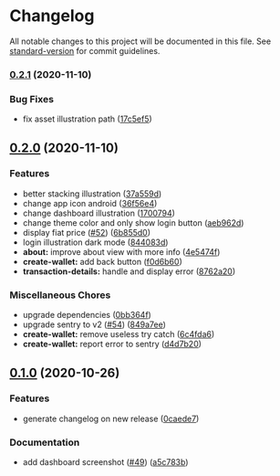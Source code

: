 # Changelog

All notable changes to this project will be documented in this file. See [standard-version](https://github.com/conventional-changelog/standard-version) for commit guidelines.

### [0.2.1](https://github.com/pradel/blockstack-wallet/compare/v0.2.0...v0.2.1) (2020-11-10)

### Bug Fixes

- fix asset illustration path ([17c5ef5](https://github.com/pradel/blockstack-wallet/commit/17c5ef54c5f457c1a2e2d3cc4a680c1d2dbf1d24))

## [0.2.0](https://github.com/pradel/blockstack-wallet/compare/v0.1.0...v0.2.0) (2020-11-10)

### Features

- better stacking illustration ([37a559d](https://github.com/pradel/blockstack-wallet/commit/37a559d20218e0ff028007a68fee1d0d5f7d3de3))
- change app icon android ([36f56e4](https://github.com/pradel/blockstack-wallet/commit/36f56e4ef90f35b0e2a8fc13ab5645d9b658203c))
- change dashboard illustration ([1700794](https://github.com/pradel/blockstack-wallet/commit/1700794988ce71485cb42de0f4f2aa61e3a39bd7))
- change theme color and only show login button ([aeb962d](https://github.com/pradel/blockstack-wallet/commit/aeb962d011d26584b754d268479ad93a731d5434))
- display fiat price ([#52](https://github.com/pradel/blockstack-wallet/issues/52)) ([6b855d0](https://github.com/pradel/blockstack-wallet/commit/6b855d090cc21dcf59494c15da019b30eaf32d25))
- login illustration dark mode ([844083d](https://github.com/pradel/blockstack-wallet/commit/844083ddf1a080783cc46154a64006223e250186))
- **about:** improve about view with more info ([4e5474f](https://github.com/pradel/blockstack-wallet/commit/4e5474f9a9569d9703eef7ae3f46393fba9587d7))
- **create-wallet:** add back button ([f0d6b60](https://github.com/pradel/blockstack-wallet/commit/f0d6b60969cd77a4f6d7abe5aa569f2394fc8306))
- **transaction-details:** handle and display error ([8762a20](https://github.com/pradel/blockstack-wallet/commit/8762a201bc46efc911903b0ffd73de8fc4b03061))

### Miscellaneous Chores

- upgrade dependencies ([0bb364f](https://github.com/pradel/blockstack-wallet/commit/0bb364f3fd82e20072062d60f51cfc31a56f91eb))
- upgrade sentry to v2 ([#54](https://github.com/pradel/blockstack-wallet/issues/54)) ([849a7ee](https://github.com/pradel/blockstack-wallet/commit/849a7ee10c0b3ad08b0e43669644a03252fb229a))
- **create-wallet:** remove useless try catch ([6c4fda6](https://github.com/pradel/blockstack-wallet/commit/6c4fda6cb8298067981f53cc9e66eacd36d54ed4))
- **create-wallet:** report error to sentry ([d4d7b20](https://github.com/pradel/blockstack-wallet/commit/d4d7b20dc133ee05c63f9bca9838a521ec7f4309))

## [0.1.0](https://github.com/pradel/blockstack-wallet/compare/v0.0.7...v0.1.0) (2020-10-26)

### Features

- generate changelog on new release ([0caede7](https://github.com/pradel/blockstack-wallet/commit/0caede768c9f32ef7b1c7cf5a25a6fa64547c950))

### Documentation

- add dashboard screenshot ([#49](https://github.com/pradel/blockstack-wallet/issues/49)) ([a5c783b](https://github.com/pradel/blockstack-wallet/commit/a5c783bdeedfbc8367b204e1b5d3fc7fa0d8acc2))
